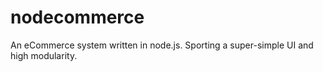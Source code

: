 # nodecommerce

An eCommerce system written in node.js. Sporting a super-simple UI and high modularity.
